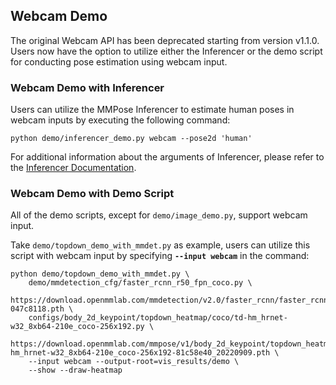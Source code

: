 ## Webcam Demo

The original Webcam API has been deprecated starting from version v1.1.0. Users now have the option to utilize either the Inferencer or the demo script for conducting pose estimation using webcam input.

### Webcam Demo with Inferencer

Users can utilize the MMPose Inferencer to estimate human poses in webcam inputs by executing the following command:

```shell
python demo/inferencer_demo.py webcam --pose2d 'human'
```

For additional information about the arguments of Inferencer, please refer to the [Inferencer Documentation](/docs/en/user_guides/inference.md).

### Webcam Demo with Demo Script

All of the demo scripts, except for `demo/image_demo.py`, support webcam input.

Take `demo/topdown_demo_with_mmdet.py` as example, users can utilize this script with webcam input by specifying **`--input webcam`** in the command:

```shell
python demo/topdown_demo_with_mmdet.py \
    demo/mmdetection_cfg/faster_rcnn_r50_fpn_coco.py \
    https://download.openmmlab.com/mmdetection/v2.0/faster_rcnn/faster_rcnn_r50_fpn_1x_coco/faster_rcnn_r50_fpn_1x_coco_20200130-047c8118.pth \
    configs/body_2d_keypoint/topdown_heatmap/coco/td-hm_hrnet-w32_8xb64-210e_coco-256x192.py \
    https://download.openmmlab.com/mmpose/v1/body_2d_keypoint/topdown_heatmap/coco/td-hm_hrnet-w32_8xb64-210e_coco-256x192-81c58e40_20220909.pth \
    --input webcam --output-root=vis_results/demo \
    --show --draw-heatmap
```
